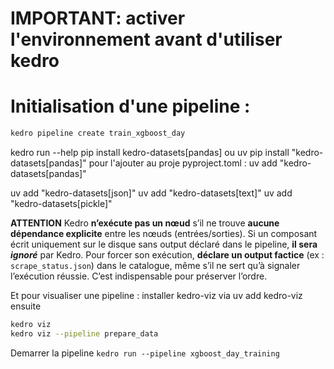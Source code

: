 # **IMPORTANT**: activer l'environnement avant d'utiliser kedro
# Initialisation d'une pipeline :
```bash 
kedro pipeline create train_xgboost_day
```
 kedro run --help
 pip install kedro-datasets[pandas] ou uv pip install "kedro-datasets[pandas]"
pour l'ajouter au proje pyproject.toml : uv add "kedro-datasets[pandas]"

uv add "kedro-datasets[json]"
uv add "kedro-datasets[text]"
 uv add "kedro-datasets[pickle]"

**ATTENTION**
Kedro **n’exécute pas un nœud** s’il ne trouve **aucune dépendance explicite** entre les nœuds (entrées/sorties). Si un composant écrit uniquement sur le disque sans output déclaré dans le pipeline, **il sera *ignoré*** par Kedro.
Pour forcer son exécution, **déclare un output factice** (ex : `scrape_status.json`) dans le catalogue, même s’il ne sert qu’à signaler l’exécution réussie. C’est indispensable pour préserver l’ordre.

Et pour visualiser une pipeline :
installer kedro-viz via uv add kedro-viz
ensuite 
```bash
kedro viz
kedro viz --pipeline prepare_data
```
Demarrer la pipeline 
`kedro run --pipeline xgboost_day_training`

